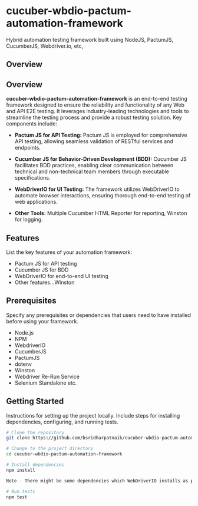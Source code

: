 # cucuber-wbdio-pactum-automation-framework

Hybrid automation testing framework built using NodeJS, PactumJS, CucumberJS, Webdriver.io, etc,

## Overview

## Overview

**cucuber-wbdio-pactum-automation-framework** is an end-to-end testing framework designed to ensure the reliability and functionality of any Web and API E2E testing. It leverages industry-leading technologies and tools to streamline the testing process and provide a robust testing solution. Key components include:

- **Pactum JS for API Testing:** Pactum JS is employed for comprehensive API testing, allowing seamless validation of RESTful services and endpoints.

- **Cucumber JS for Behavior-Driven Development (BDD):** Cucumber JS facilitates BDD practices, enabling clear communication between technical and non-technical team members through executable specifications.

- **WebDriverIO for UI Testing:** The framework utilizes WebDriverIO to automate browser interactions, ensuring thorough end-to-end testing of web applications.

- **Other Tools:** Multiple Cucumber HTML Reporter for reporting, Winston for logging. 


## Features

List the key features of your automation framework:

- Pactum JS for API testing
- Cucumber JS for BDD
- WebDriverIO for end-to-end UI testing
- Other features...Winston

## Prerequisites

Specify any prerequisites or dependencies that users need to have installed before using your framework.

- Node.js
- NPM
- WebdriverIO
- CucumberJS
- PactumJS
- dotenv
- Winston
- Webdriver Re-Run Service
- Selenium Standalone etc.

## Getting Started

Instructions for setting up the project locally. Include steps for installing dependencies, configuring, and running tests.

```bash
# Clone the repository
git clone https://github.com/bsridharpatnaik/cucuber-wbdio-pactum-automation-framework

# Change to the project directory
cd cucuber-wbdio-pactum-automation-framework

# Install dependencies
npm install

Note - There might be some dependencies which WebDriverIO installs as part of configuration. You can run wdio config and install the same.

# Run tests
npm test
